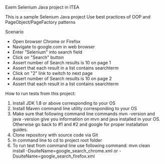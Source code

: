 Exem Selenium Java project in ITEA

This is a sample Selenium Java project Use best practices of OOP and PageObject/PageFactory patterns

Scenario
- Open browser Chrome or Firefox
- Navigate to google.com in web browser
- Enter "Selenium" into search field
- Click on "Search" button
- Assert number of Search results is 10 on page 1
- Assert that each result in a list contains searchterm
- Click on "2" link to switch to next page
- Assert number of Search results is 10 on page 2
- Assert that each result in a list contains searchterm

How to run tests from this project:
1. Install JDK 1.8 or above corresponding to your OS
2. Install Maven command line utility corresponding to your OS
3. Make sure that following command line commands mvn -version and java -version give you information
on mvn and java installed in your OS. Otherwise go back to #1 and #2 and google for proper installation
guides.
4. Clone repository with source code via Git
5. In command line to cd to project root folder
6. To run test from command line use following command:
mvn clean install -DsuiteName=google_search_chrome.xml
or -DsuiteName=google_search_firefox.xml
